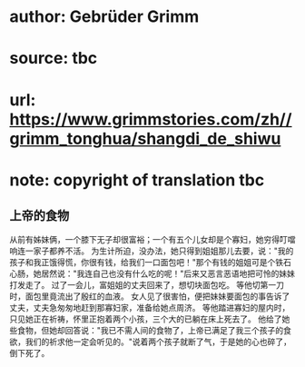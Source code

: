 # author: Gebrüder Grimm
# source: tbc
# url: https://www.grimmstories.com/zh//grimm_tonghua/shangdi_de_shiwu
# note: copyright of translation tbc

## 上帝的食物 

从前有姊妹俩，一个膝下无子却很富裕；一个有五个儿女却是个寡妇，她穷得叮噹响连一家子都养不活。
为生计所迫，没办法，她只得到姐姐那儿去要，说："我的孩子和我正饿得慌，你很有钱，给我们一口面包吧！"那个有钱的姐姐可是个铁石心肠，她居然说："我连自己也没有什么吃的呢！"后来又恶言恶语地把可怜的妹妹打发走了。
过了一会儿，富姐姐的丈夫回来了，想切块面包吃。
等他切第一刀时，面包里竟流出了殷红的血液。
女人见了很害怕，便把妹妹要面包的事告诉了丈夫，丈夫急匆匆地赶到那寡妇家，准备给她点周济。
等他踏进寡妇的屋内时，只见她正在祈祷，怀里正抱着两个小孩，三个大的已躺在床上死去了。
他给了她些食物，但她却回答说："我已不需人间的食物了，上帝已满足了我三个孩子的食欲，我们的祈求他一定会听见的。"说着两个孩子就断了气，于是她的心也碎了，倒下死了。
